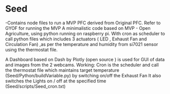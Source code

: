 # Seed
-Contains node files to run a MVP PFC derived from Original PFC. Refer to GYOF for running the MVP
A minimalistic code based on MVP - Open Agriculture, using python running on raspberry pi.
With cron as scheduler to call python files which includes 3 actuators ( LED , Exhaust Fan and Circulation Fan) ,as per the temperature and humidity from si7021 sensor using the thermostat file.

A Dashboard based on Dash by Plotly (open source ) is used for GUI of data and images from the 2 webcams.
Working:
Cron is the scheduler and call the thermostat file which maintains target temperature (Seed/Python/buildVariable.py) by switching on/off the Exhaust Fan
It also switches the Lights on / off at the specified time (Seed/scripts/Seed_cron.txt)

